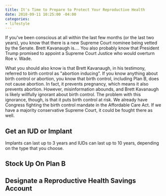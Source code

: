 ```yaml
---
title: It's Time to Prepare to Protect Your Reproductive Health
date: 2018-09-11 10:25:00 -04:00
categories:
- lifestyle
---
```


If you've been conscious at all within the last few months (or the last two years), you know that there is a new Supreme Court nominee being vetted by the Senate. Brett Kavanaugh is.... You also probably know that President Trump promised to appoint a Supreme Court Justice who would overturn Roe v. Wade.

What you should also know is that Brett Kavanaugh, in his testimony, referred to birth control as "abortion inducing". If you know anything about birth control or abortion, you know that birth control, including Plan B, does not cause abortion. In fact, it prevents pregnancy, which means it also prevents abortion. However, misinformation abounds, and Brett Kavanaugh is likely willfully ignorant about birth control. The problem with this ignorance, though, is that it puts birth control at risk. We already have Congress fighting the birth control mandate in the Affordable Care Act. If we have a majority conservative Supreme Court, it could be fought there as well.

## Get an IUD or Implant

Implants can last up to 3 years and IUDs can last up to 10 years, depending on the type that you choose. 

## Stock Up On Plan B

## Designate a Reproductive Health Savings Account